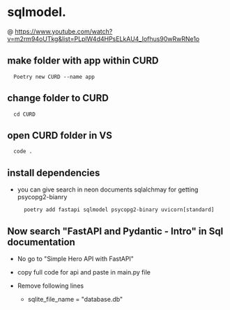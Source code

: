 # sqlmodel.

@ https://www.youtube.com/watch?v=m2rm94oUTkg&list=PLplW4d4HPsELkAU4_Iofhus90wRwRNe1o

## make folder with app within CURD 

      Poetry new CURD --name app

## change folder to CURD

      cd CURD 

## open CURD folder in VS 

      code .

## install dependencies
* you can give search in neon documents sqlalchmay for getting psycopg2-bianry

        poetry add fastapi sqlmodel psycopg2-binary uvicorn[standard]    

## Now search "FastAPI and Pydantic - Intro" in Sql documentation
* No go to "Simple Hero API with FastAPI"
* copy full code for api and paste in main.py file
* Remove following lines

  * sqlite_file_name = "database.db"
